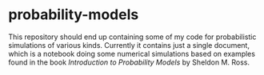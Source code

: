 # probability-models

This repository should end up containing some of my code for probabilistic simulations of various kinds. Currently it contains just a single document, which is a notebook doing some numerical simulations based on examples found in the book *Introduction to Probability Models* by Sheldon M. Ross.
